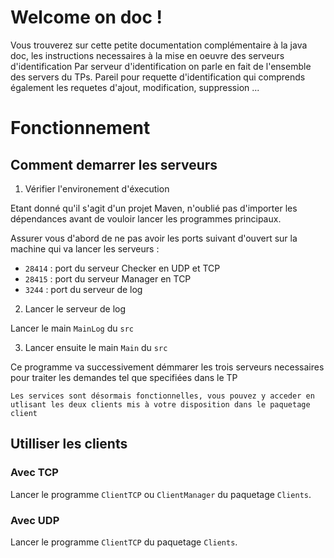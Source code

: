 # Welcome on doc !
Vous trouverez sur cette petite documentation complémentaire à la java doc, les instructions necessaires à la mise en oeuvre des serveurs d'identification
Par serveur d'identification on parle en fait de l'ensemble des servers du TPs.
Pareil pour requette d'identification qui comprends également les requetes d'ajout, modification, suppression ...

# Fonctionnement


## Comment demarrer les serveurs

1. Vérifier l'environement d'éxecution

Etant donné qu'il s'agit d'un projet Maven, n'oublié pas d'importer les dépendances avant de vouloir lancer les programmes principaux.

Assurer vous d'abord de ne pas avoir les ports suivant d'ouvert sur la machine qui va lancer les serveurs :
   * `28414` : port du serveur Checker en UDP et TCP
   * `28415` : port du serveur Manager en TCP
   * `3244` : port du serveur de log
   
2.  Lancer le serveur de log

Lancer le main `MainLog` du `src`

3. Lancer ensuite le main `Main` du `src`

Ce programme va successivement démmarer les trois serveurs necessaires pour traiter les demandes tel que specifiées dans le TP

    Les services sont désormais fonctionnelles, vous pouvez y acceder en utlisant les deux clients mis à votre disposition dans le paquetage client
 
## Utilliser les clients

### Avec TCP
Lancer le programme `ClientTCP` ou `ClientManager` du paquetage `Clients`.

### Avec UDP
Lancer le programme `ClientTCP` du paquetage `Clients`.